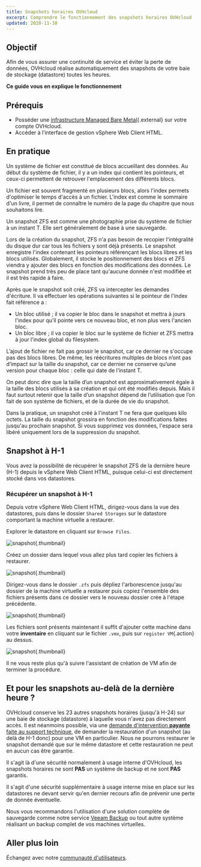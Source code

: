 ```yaml
---
title: Snapshots horaires OVHcloud
excerpt: Comprendre le fonctionnement des snapshots horaires OVHcloud
updated: 2020-11-30
---
```


## Objectif

Afin de vous assurer une continuité de service et éviter la perte de données, OVHcloud réalise automatiquement des snapshots de votre baie de stockage (datastore) toutes les heures.

**Ce guide vous en explique le fonctionnement**

## Prérequis

* Posséder une [infrastructure Managed Bare Metal](https://www.ovhcloud.com/fr/managed-bare-metal/){.external} sur votre compte OVHcloud.
* Accéder à l’interface de gestion vSphere Web Client HTML.

## En pratique

Un système de fichier est constitué de blocs accueillant des données. Au début du système de fichier, il y a un index qui contient les pointeurs, et ceux-ci permettent de retrouver l'emplacement des différents blocs.

Un fichier est souvent fragmenté en plusieurs blocs, alors l'index permets d'optimiser le temps d'accès à un fichier. L'index est comme le sommaire d'un livre, il permet de connaître le numéro de la page du chapitre que nous souhaitons lire.
 
Un snapshot ZFS est comme une photographie prise du système de fichier à un instant T. Elle sert généralement de base à une sauvegarde.
 
Lors de la création du snapshot, ZFS n'a pas besoin de recopier l'intégralité du disque dur car tous les fichiers y sont déjà présents. Le snapshot enregistre l'index contenant les pointeurs référençant les blocs libres et les blocs utilisés. Globalement, il stocke le positionnement des blocs et ZFS viendra y ajouter des blocs en fonction des modifications des données. Le snapshot prend très peu de place tant qu'aucune donnée n'est modifiée et il est très rapide à faire.
 
Après que le snapshot soit créé, ZFS va intercepter les demandes d'écriture. Il va effectuer les opérations suivantes si le pointeur de l'index fait référence a :
 
- Un bloc utilisé ; il va copier le bloc dans le snapshot et mettra à jours l'index pour qu’il pointe vers ce nouveau bloc, et non plus vers l'ancien bloc.
- Un bloc libre ; il va copier le bloc sur le système de fichier et ZFS mettra à jour l'index global du filesystem.
 
L’ajout de fichier ne fait pas grossir le snapshot, car ce dernier ne s'occupe pas des blocs libres. De même, les réécritures multiples de blocs n’ont pas d’impact sur la taille du snapshot, car ce dernier ne conserve qu’une version pour chaque bloc : celle qui date de l’instant T.
 
On peut donc dire que la taille d’un snapshot est approximativement égale à la taille des blocs utilisés à sa création et qui ont été modifiés depuis. Mais il faut surtout retenir que la taille d’un snapshot dépend de l’utilisation que l’on fait de son système de fichiers, et de la durée de vie du snapshot.
 
Dans la pratique, un snapshot créé à l'instant T ne fera que quelques kilo octets. La taille du snapshot grossira en fonction des modifications faites jusqu'au prochain snapshot. Si vous supprimez vos données, l'espace sera libéré uniquement lors de la suppression du snapshot.

## Snapshot à H-1

Vous avez la possibilité de récupérer le snapshot ZFS de la dernière heure (H-1) depuis le vSphere Web Client HTML, puisque celui-ci est directement stocké dans vos datastores. 

### Récupérer un snapshot à H-1

Depuis votre vSphere Web Client HTML, dirigez-vous dans la vue des datastores, puis dans le dossier `Shared Storages` sur le datastore comportant la machine virtuelle a restaurer.

Explorer le datastore en cliquant sur `Browse Files`.

![snapshot](images/snapshot01.png){.thumbnail}

Créez un dossier dans lequel vous allez plus tard copier les fichiers à restaurer.

![snapshot](images/snapshot02.png){.thumbnail}

Dirigez-vous dans le dossier `.zfs` puis dépliez l'arborescence jusqu'au dossier de la machine virtuelle a restaurer puis copiez l'ensemble des fichiers présents dans ce dossier vers le nouveau dossier crée à l'étape précédente.

![snapshot](images/snapshot03.png){.thumbnail}

Les fichiers sont présents maintenant il suffit d'ajouter cette machine dans votre **inventaire** en cliquant sur le fichier `.vmx`, puis sur `register VM`{.action} au dessus.

![snapshot](images/snapshot04.png){.thumbnail}

Il ne vous reste plus qu'à suivre l'assistant de création de VM afin de terminer la procédure.

## Et pour les snapshots au-delà de la dernière heure ?

OVHcloud conserve les 23 autres snapshots horaires (jusqu'à H-24) sur une baie de stockage (datastore) à laquelle vous n'avez pas directement accès. Il est néanmoins possible, via une [demande d'intervention **payante** faite au support technique](https://help.ovhcloud.com/csm?id=csm_get_help), de demander la restauration d'un snapshot (au delà de H-1 donc) pour une VM en particulier. Nous ne pourrons restaurer le snapshot demandé que sur le même datastore et cette restauration ne peut en aucun cas être garantie.

Il s'agit là d'une sécurité normalement à usage interne d'OVHcloud, les snapshots horaires ne sont **PAS** un système de backup et ne sont **PAS** garantis.

Il s'agit d'une sécurité supplémentaire à usage interne mise en place sur les datastores ne devant servir qu'en dernier recours afin de prévenir une perte de donnée éventuelle.

Nous vous recommandons l'utilisation d'une solution complète de sauvegarde comme notre service [Veeam Backup](/pages/bare_metal_cloud/managed_bare_metal/veeam_backup_as_a_service) ou tout autre système réalisant un backup complet de vos machines virtuelles.

## Aller plus loin

Échangez avec notre [communauté d'utilisateurs](/links/community).
